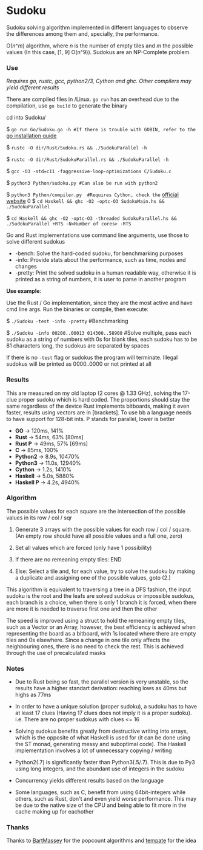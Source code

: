 # Sudoku
Sudoku solving algorithm implemented in different languages to observe the differences among them and, specially, the performance.

O(_n_^_m_) algorithm, where _n_ is the number of empty tiles and _m_ the possible values (In this case, [1, 9] O(n^9)). Sudokus are an NP-Complete problem.

### Use
_Requires go, rustc, gcc, python2/3, Cython and ghc. Other compilers may yield different results_

There are compiled files in /Linux. `go run` has an overhead due to the compilation, use `go build` to generate the binary

cd into Sudoku/

$ `go run Go/Sudoku.go -h #If there is trouble with GOBIN, refer to the` [go installation guide](https://golang.org/doc/install)

$ `rustc -O dir/Rust/Sudoku.rs && ./SudokuParallel -h`

$ `rustc -O dir/Rust/SudokuParallel.rs && ./SudokuParallel -h`

$ `gcc -O3 -std=c11 -faggressive-loop-optimizations C/Sudoku.c`

$ `python3 Python/sudoku.py #Can also be run with python2`

$ `python3 Python/compiler.py  #Requires Cython, check the` [official website](https://cython.org/)
0
$ `cd Haskell && ghc -O2 -optc-O3 SudokuMain.hs && ./SudokuParallel`

$ `cd Haskell && ghc -O2 -optc-O3 -threaded SudokuParallel.hs && ./SudokuParallel +RTS -N<Number of cores> -RTS`

Go and Rust implementations use command line arguments, use those to solve different sudokus
  * -bench: Solve the hard-coded sudoku, for benchmarking purposes
  * -info: Provide stats about the performance, such as time, nodes and changes
  * -pretty: Print the solved sudoku in a human readable way, otherwise it is printed as a string of numbers, it is user to parse in another program

**Use example**:

Use the Rust / Go implementation, since they are the most active and have cmd line args. Run the binaries or compile, then execute:

$ `./Sudoku -test -info -pretty` #Benchmarking

$ `./Sudoku -info 00200..00013 014300..58900` #Solve multiple, pass each sudoku as a string of numbers with 0s for blank tiles, each sudoku has to be 81 characters long, the sudokus are separated by spaces

If there is no `-test` flag or sudokus the program will terminate. Illegal sudokus will be printed as 0000..0000 or not printed at all

### Results
This are measured on my old laptop (2 cores @ 1.33 GHz), solving the 17-clue proper sudoku which is hard coded. The proportions should stay the same regardless of the device
Rust implements bitboards, making it even faster, results using vectors are in [brackets]. To use bb a language needs to have support for 128-bit ints.
P stands for parallel, lower is better

  * **GO**     -> 120ms, 141%
  * **Rust**   -> 54ms, 63%  [80ms]
  * **Rust P** -> 49ms, 57%  [69ms]
  * **C**      -> 85ms, 100%
  * **Python2** -> 8.9s, 10470%
  * **Python3** -> 11.0s, 12940%
  * **Cython** -> 1.2s, 1410%
  * **Haskell** -> 5.0s, 5880%
  * **Haskell P** -> 4.2s, 4940%

### Algorithm
  The possible values for each square are the intersection of the possible values in its row / col / sqr

  1. Generate 3 arrays with the possible values for each row / col / square. (An empty row should have all possible values and a full one, zero)

  2. Set all values which are forced (only have 1 possibility)

  3. If there are no remeaning empty tiles: END

  4. Else: Select a tile and, for each value, try to solve the sudoku by making a duplicate and assigning one of the possible values, goto (2.)

  This algorithm is equivalent to traversing a tree in a DFS fashion, the input sudoku is the root and the leafs are solved sudokus or impossible sudokus, each branch is a choice, when there is only 1 branch it is forced, when there are more it is needed to traverse first one and then the other

  The speed is improved using a struct to hold the remeaning empty tiles, such as a Vector or an Array, however, the best efficiency is achieved when representing the board as a bitboard, with 1s located where there are empty tiles and 0s elsewhere. Since a change in one tile only affects the neighbouring ones, there is no need to check the rest. This is achieved through the use of precalculated masks

### Notes
  * Due to Rust being so fast, the parallel version is very unstable, so the results have a higher standart derivation: reaching lows as 40ms but highs as 77ms

  * In order to have a unique solution (proper sudoku), a sudoku has to have at least 17 clues (Having 17 clues does not imply it is a proper sudoku). i.e. There are no proper sudokus with clues <= 16

  * Solving sudokus benefits greatly from destructive writing into arrays, which is the opposite of what Haskell is used for (it can be done using the ST monad, generating messy and suboptimal code). The Haskell implementation involves a lot of unnecessary copying / writing

  * Python2(.7) is significantly faster than Python3(.5/.7). This is due to Py3 using long integers, and the abundant use of integers in the sudoku

  * Concurrency yields different results based on the language

  * Some languages, such as C, benefit from using 64bit-integers while others, such as Rust, don't and even yield worse performance. This may be due to the native size of the CPU and being able to fit more in the cache making up for eachother

### Thanks
  Thanks to [BartMassey](https://github.com/BartMassey) for the popcount algorithms and [tempate](https://github.com/tempate) for the idea